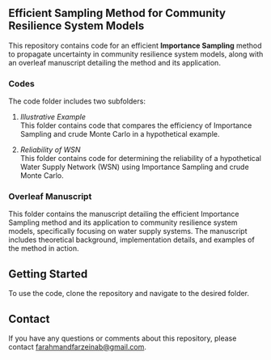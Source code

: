 ## Efficient Sampling Method for Community Resilience System Models
This repository contains code for an efficient **Importance Sampling** method to propagate uncertainty in community resilience system models, along with an overleaf manuscript detailing the method and its application.  

### Codes  
The code folder includes two subfolders:  

1. *Illustrative Example*  
This folder contains code that compares the efficiency of Importance Sampling and crude Monte Carlo in a hypothetical example.    

2. *Reliability of WSN*  
This folder contains code for determining the reliability of a hypothetical Water Supply Network (WSN) using Importance Sampling and crude Monte Carlo.    

### Overleaf Manuscript
This folder contains the manuscript detailing the efficient Importance Sampling method and its application to community resilience system models, specifically focusing on water supply systems. The manuscript includes theoretical background, implementation details, and examples of the method in action.

## Getting Started
To use the code, clone the repository and navigate to the desired folder.  

## Contact
If you have any questions or comments about this repository, please contact farahmandfarzeinab@gmail.com.
